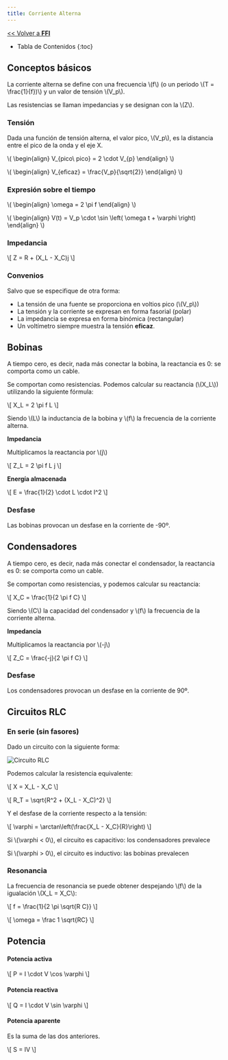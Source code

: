 ```yaml
---
title: Corriente Alterna
---
```


[&lt;&lt; Volver a **FFI**](../ffi.md)

* Tabla de Contenidos
{:toc}

## Conceptos básicos

La corriente alterna se define con una frecuencia \\(f\\) (o un periodo \\(T = \frac{1}{f})\\) y un valor de tensión \\(V_p\\).

Las resistencias se llaman impedancias y se designan con la \\(Z\\).

### Tensión

Dada una función de tensión alterna, el valor pico, \\(V_p\\), es la distancia entre el pico de la onda y el eje X.

\\( \begin{align}
  V_{pico\\ pico} = 2 \cdot V_{p}
\end{align} \\)

\\( \begin{align}
  V_{eficaz} = \frac{V_p}{\sqrt{2}}
\end{align} \\)

### Expresión sobre el tiempo

\\( \begin{align}
  \omega = 2 \pi f
\end{align} \\)

\\( \begin{align}
  V(t) = V_p \cdot \sin \left( \omega t + \varphi \right)
\end{align} \\)

### Impedancia

\\[ Z = R + (X_L - X_C)j \\]

### Convenios

Salvo que se especifique de otra forma:

* La tensión de una fuente se proporciona en voltios pico (\\(V_p\\))
* La tensión y la corriente se expresan en forma fasorial (polar)
* La impedancia se expresa en forma binómica (rectangular)
* Un voltímetro siempre muestra la tensión **eficaz**.

## Bobinas

A tiempo cero, es decir, nada más conectar la bobina, la reactancia es 0: se comporta como un cable.

Se comportan como resistencias. Podemos calcular su reactancia (\\(X_L\\)) utilizando la siguiente fórmula:

\\[ X_L = 2 \pi f L \\]

Siendo \\(L\\) la inductancia de la bobina y \\(f\\) la frecuencia de la corriente alterna.

**Impedancia**

Multiplicamos la reactancia por \\(j\\)

\\[ Z_L = 2 \pi f L j \\]

**Energía almacenada**

\\[ E = \frac{1}{2} \cdot L \cdot I^2 \\]

### Desfase

Las bobinas provocan un desfase en la corriente de -90º.

## Condensadores

A tiempo cero, es decir, nada más conectar el condensador, la reactancia es 0: se comporta como un cable.

Se comportan como resistencias, y podemos calcular su reactancia:

\\[ X_C = \frac{1}{2 \pi f C} \\]

Siendo \\(C\\) la capacidad del condensador y \\(f\\) la frecuencia de la corriente alterna.

**Impedancia**

Multiplicamos la reactancia por \\(-j\\)

\\[ Z_C = \frac{-j}{2 \pi f C} \\]

### Desfase

Los condensadores provocan un desfase en la corriente de 90º.

## Circuitos RLC

### En serie (**sin** fasores)

Dado un circuito con la siguiente forma:

![Circuito RLC](/uploads/informatica/2/ffi/circuito-rlc.png)

Podemos calcular la resistencia equivalente:

\\[ X = X_L - X_C \\]

\\[ R_T = \sqrt{R^2 + (X_L - X_C)^2} \\]

Y el desfase de la corriente respecto a la tensión:

\\[ \varphi = \arctan\left(\frac{X_L - X_C}{R}\right) \\]

Si \\(\varphi < 0\\), el circuito es capacitivo: los condensadores prevalece

Si \\(\varphi > 0\\), el circuito es inductivo: las bobinas prevalecen

### Resonancia

La frecuencia de resonancia se puede obtener despejando \\(f\\) de la igualación \\(X_L = X_C\\):

\\[ f = \frac{1}{2 \pi \sqrt{R C}} \\]

\\[ \omega = \frac 1 \sqrt{RC} \\]

## Potencia

#### Potencia activa

\\[ P = I \cdot V \cos \varphi \\]

#### Potencia reactiva

\\[ Q = I \cdot V \sin \varphi \\]

#### Potencia aparente

Es la suma de las dos anteriores.

\\[ S = IV \\]
